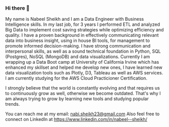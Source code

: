 ### Hi there 👋

<!--
**nsheikh23/nsheikh23** is a ✨ _special_ ✨ repository because its `README.md` (this file) appears on your GitHub profile.

Here are some ideas to get you started:

- 🔭 I’m currently working on ...
- 🌱 I’m currently learning ...
- 👯 I’m looking to collaborate on ...
- 🤔 I’m looking for help with ...
- 💬 Ask me about ...
- 📫 How to reach me: ...
- 😄 Pronouns: ...
- ⚡ Fun fact: ...
-->

My name is Nabeel Sheikh and I am a Data Engineer with Business Intelligence skills. In my last job, for 3 years I performed ETL and analyzed Big Data to implement cost saving strategies while optimizing efficiency and quality. I have a proven background in effectively communicating relevant data into business insight, using in house BI tools, for management to promote informed decision-making. I have strong communication and interpersonal skills, as well as a sound technical foundation in Python, SQL (Postgres), NoSQL (MongoDB) and data visualizations. Currently I am wrapping up a Data Boot camp at University of California Irvine which has enhanced my skillset and helped me develop new ones, I have learned new data visualization tools such as Plotly, D3, Tableau as well as AWS services. I am currently studying for the AWS Cloud Practicioner Certification.

I strongly believe that the world is constantly evolving and that requires us to continuously grow as well, otherwise we become outdated. That's why I am always trying to grow by learning new tools and studying popular trends. 

You can reach me at my email: nabi.sheikh23@gmail.com
Also feel free to connect on LinkedIn at https://www.linkedin.com/in/nabeel--sheikh/

